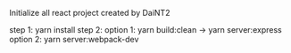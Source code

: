 Initialize all react project created by DaiNT2

step 1: yarn install
step 2: 
  option 1: yarn build:clean -> yarn server:express
  option 2: yarn server:webpack-dev
